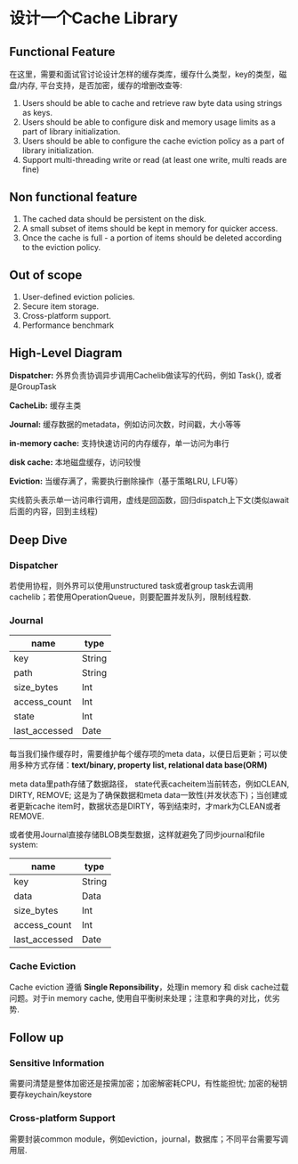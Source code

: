 # 设计一个Cache Library

## Functional Feature
在这里，需要和面试官讨论设计怎样的缓存类库，缓存什么类型，key的类型，磁盘/内存, 平台支持，是否加密，缓存的增删改查等:

1. Users should be able to cache and retrieve raw byte data using strings as keys.
2. Users should be able to configure disk and memory usage limits as a part of library initialization.
3. Users should be able to configure the cache eviction policy as a part of library initialization.
4. Support multi-threading write or read (at least one write, multi reads are fine)

## Non functional feature

1. The cached data should be persistent on the disk.
2. A small subset of items should be kept in memory for quicker access.
3. Once the cache is full - a portion of items should be deleted according to the eviction policy.

## Out of scope

1. User-defined eviction policies.
2. Secure item storage.
3. Cross-platform support.
4. Performance benchmark

## High-Level Diagram

<!--![](https://res.cloudinary.com/dwpjzbyux/image/upload/v1650713366/SystemDesign/Cache-Lib/cache-high_mhgj03.png)-->

**Dispatcher:** 外界负责协调异步调用Cachelib做读写的代码，例如 Task{}, 或者是GroupTask

**CacheLib:** 缓存主类

**Journal:** 缓存数据的metadata，例如访问次数，时间戳，大小等等

**in-memory cache:** 支持快速访问的内存缓存，单一访问为串行

**disk cache:** 本地磁盘缓存，访问较慢

**Eviction:** 当缓存满了，需要执行删除操作（基于策略LRU, LFU等）

实线箭头表示单一访问串行调用，虚线是回函数，回归dispatch上下文(类似await后面的内容，回到主线程)

## Deep Dive

### Dispatcher
若使用协程，则外界可以使用unstructured task或者group task去调用cachelib；若使用OperationQueue，则要配置并发队列，限制线程数.

### Journal
| name | type |
| ----------- | ----------- |
| key      | String       |
| path      | String       |
| size_bytes   | Int        |
| access_count   | Int        |
| state   | Int        |
| last_accessed   | Date        |

每当我们操作缓存时，需要维护每个缓存项的meta data，以便日后更新；可以使用多种方式存储：**text/binary, property list, relational data base(ORM)**

meta data里path存储了数据路径， state代表cacheitem当前转态，例如CLEAN, DIRTY, REMOVE; 这是为了确保数据和meta data一致性(并发状态下)；当创建或者更新cache item时，数据状态是DIRTY，等到结束时，才mark为CLEAN或者REMOVE.

或者使用Journal直接存储BLOB类型数据，这样就避免了同步journal和file system:

| name | type |
| ----------- | ----------- |
| key      | String       |
| data      | Data       |
| size_bytes   | Int        |
| access_count   | Int        |
| last_accessed   | Date        |

### Cache Eviction
Cache eviction 遵循 **Single Reponsibility**，处理in memory 和 disk cache过载问题。对于in  memory cache, 使用自平衡树来处理；注意和字典的对比，优劣势.

## Follow up

### Sensitive Information
需要问清楚是整体加密还是按需加密；加密解密耗CPU，有性能担忧;
加密的秘钥要存keychain/keystore

### Cross-platform Support
需要封装common module，例如eviction，journal，数据库；不同平台需要写调用层.